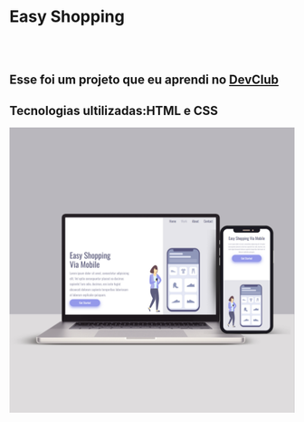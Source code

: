 <h1>Easy Shopping</h1>
<br>
<br>
<h2>Esse foi um projeto que eu aprendi no <a href="https://rodolfomori.com.br/devclub">DevClub</a> </h2>

<h2>Tecnologias ultilizadas:HTML e CSS</h2>
<img src="https://github.com/FelipeHenrique7/Easy-Shopping/blob/main/Img2.png?raw=true"/>
